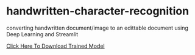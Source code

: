# handwritten-character-recognition
converting handwritten document/image to an edittable document using Deep Learning and Streamlit

[Click Here To Download Trained Model](https://drive.google.com/file/d/1nlJ8cNvvUWRczSGz3Dn_0MN2UJ2_hT06/view?usp=share_link)
